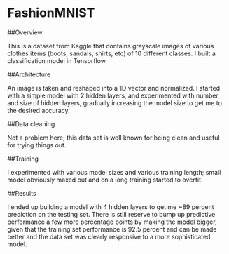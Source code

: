 # FashionMNIST

##Overview

This is a dataset from Kaggle that contains grayscale images of various clothes items (boots, sandals, shirts, etc) of 10 different classes. I built a classification model in Tensorflow.

##Architecture

An image is taken and reshaped into a 1D vector and normalized. I started with a simple model with 2 hidden layers, and experimented with number and size of hidden layers, gradually increasing the model size to get me to the desired accuracy. 

##Data cleaning

Not a problem here; this data set is well known for being clean and useful for trying things out.

##Training

I experimented with various model sizes and various training length; small model obviously maxed out and on a long training started to overfit.

##Results

I ended up building a model with 4 hidden layers to get me ~89 percent prediction on the testing set. There is still reserve to bump up predictive performance a few more percentage points by making the model bigger, given that the training set performance is 92.5 percent and can be made better and the data set was clearly responsive to a more sophisticated model.